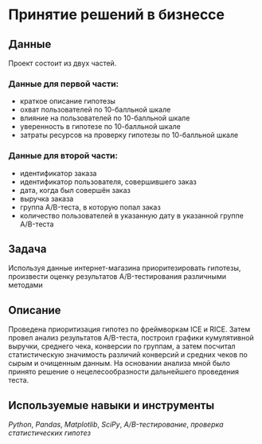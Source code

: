 # Принятие решений в бизнессе
## Данные
Проект состоит из двух частей.
### Данные для первой части:
- краткое описание гипотезы
- охват пользователей по 10-балльной шкале
- влияние на пользователей по 10-балльной шкале
- уверенность в гипотезе по 10-балльной шкале
- затраты ресурсов на проверку гипотезы по 10-балльной шкале
### Данные для второй части:
- идентификатор заказа
- идентификатор пользователя, совершившего заказ
- дата, когда был совершён заказ
- выручка заказа
- группа A/B-теста, в которую попал заказ
- количество пользователей в указанную дату в указанной группе A/B-теста
## Задача
Используя данные интернет-магазина приоритезировать гипотезы, произвести оценку результатов A/B-тестирования различными методами
## Описание
Проведена приоритизация гипотез по фреймворкам ICE и RICE. Затем провел анализ результатов A/B-теста, построил графики кумулятивной выручки, среднего чека, конверсии по группам, а затем посчитал статистическую значимость различий конверсий и средних чеков по сырым и очищенным данным. На основании анализа мной было принято решение о нецелесообразности дальнейшего проведения теста.
## Используемые навыки и инструменты
*Python*, *Pandas*, *Matplotlib*, *SciPy*, *A/B-тестирование*, *проверка статистических гипотез*
